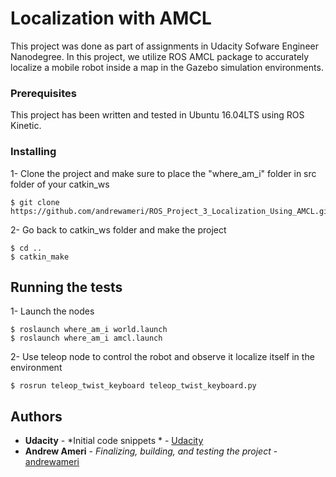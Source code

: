 # Localization with AMCL

This project was done as part of assignments in Udacity Sofware Engineer Nanodegree. In this project, we utilize ROS AMCL package to accurately localize a mobile robot inside a map in the Gazebo simulation environments.

### Prerequisites

This project has been written and tested in Ubuntu 16.04LTS using ROS Kinetic. 

### Installing

1- Clone the project and make sure to place the "where_am_i" folder in src folder of your catkin_ws

```
$ git clone https://github.com/andrewameri/ROS_Project_3_Localization_Using_AMCL.git
```
2- Go back to catkin_ws folder and make the project

```
$ cd ..
$ catkin_make
```

## Running the tests

1- Launch the nodes 
```
$ roslaunch where_am_i world.launch
$ roslaunch where_am_i amcl.launch
```
2- Use teleop node to control the robot and observe it localize itself in the environment
```
$ rosrun teleop_twist_keyboard teleop_twist_keyboard.py
```


## Authors

* **Udacity** - *Initial code snippets * - [Udacity](https://www.udacity.com)
* **Andrew Ameri** - *Finalizing, building, and testing the project* - [andrewameri](https://github.com/andrewameri)



